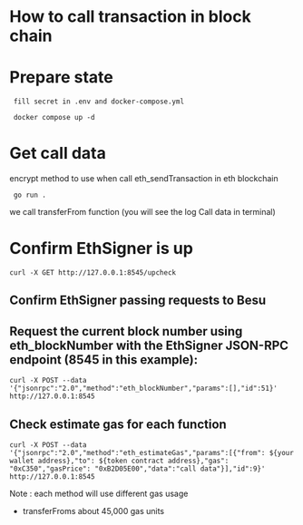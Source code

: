 # How to call transaction in block chain

# Prepare state
```shell
 fill secret in .env and docker-compose.yml
```
```shell
 docker compose up -d
```
# Get call data
 encrypt method to use when call eth_sendTransaction in eth blockchain
```shell
 go run .
```
we call transferFrom function
(you will see the log Call data in terminal)

# Confirm EthSigner is up
```shell
curl -X GET http://127.0.0.1:8545/upcheck
```

## Confirm EthSigner passing requests to Besu
## Request the current block number using eth_blockNumber with the EthSigner JSON-RPC endpoint (8545 in this example):
```shell
curl -X POST --data '{"jsonrpc":"2.0","method":"eth_blockNumber","params":[],"id":51}' http://127.0.0.1:8545
```

## Check estimate gas for each function 
```shell
curl -X POST --data '{"jsonrpc":"2.0","method":"eth_estimateGas","params":[{"from": ${your wallet address},"to": ${token contract address},"gas": "0xC350","gasPrice": "0xB2D05E00","data":"call data"}],"id":9}' http://127.0.0.1:8545
```
Note : each method will use different gas usage
 - transferFroms about 45,000 gas units